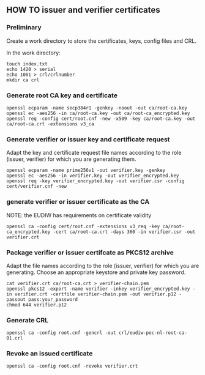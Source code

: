 ## HOW TO issuer and verifier certificates

### Preliminary
Create a work directory to store the certificates, keys, config files and CRL.

In the work directory:
```
touch index.txt
echo 1420 > serial
echo 1001 > crl/crlnumber
mkdir ca crl
```

### Generate root CA key and certificate
```
openssl ecparam -name secp384r1 -genkey -noout -out ca/root-ca.key
openssl ec -aes256 -in ca/root-ca.key -out ca/root-ca_encrypted.key
openssl req -config cert/root.cnf -new -x509 -key ca/root-ca.key -out ca/root-ca.crt -extensions v3_ca
```

### Generate verifier or issuer key and certificate request
Adapt the key and certificate request file names according to the role (issuer, verifier) for which you are generating them.
```
openssl ecparam -name prime256v1 -out verifier.key -genkey
openssl ec -aes256 -in verifier.key -out verifier_encrypted.key
openssl req -key verifier_encrypted.key -out verifier.csr -config cert/verifier.cnf -new
```

### generate verifier or issuer certificate as the CA
NOTE: the EUDIW has requirements on certificate validity
```
openssl ca -config cert/root.cnf -extensions v3_req -key ca/root-ca_encrypted.key -cert ca/root-ca.crt -days 360 -in verifier.csr -out verifier.crt
```

### Package verifier or issuer certifcate as PKCS12 archive
Adapt the file names according to the role (issuer, verifier) for which you are generating. Choose an appropriate keystore and private key password.
```
cat verifier.crt ca/root-ca.crt > verifier-chain.pem
openssl pkcs12 -export -name verifier -inkey verifier_encrypted.key -in verifier.crt -certfile verifier-chain.pem -out verifier.p12 -passout pass:your_password
chmod 644 verifier.p12
```

### Generate CRL
```
openssl ca -config root.cnf -gencrl -out crl/eudiw-poc-nl-root-ca-01.crl
```

### Revoke an issued certificate
```
openssl ca -config root.cnf -revoke verifier.crt
```